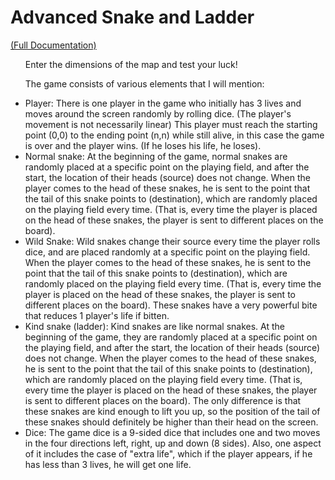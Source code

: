 # Advanced Snake and Ladder
[(Full Documentation)](https://docs.google.com/document/d/1l6EzJuKTgMciO-4zhaYDu3L4lGqa5WYQBvoLRvGujYg/edit?usp=sharing)

<ul>

Enter the dimensions of the map and test your luck!


The game consists of various elements that I will mention:
<li>
Player: There is one player in the game who initially has 3 lives and moves around the screen randomly by rolling dice. (The player's movement is not necessarily linear) This player must reach the starting point (0,0) to the ending point (n,n) while still alive, in this case the game is over and the player wins. (If he loses his life, he loses).
</li>

<li>
Normal snake: At the beginning of the game, normal snakes are randomly placed at a specific point on the playing field, and after the start, the location of their heads (source) does not change. When the player comes to the head of these snakes, he is sent to the point that the tail of this snake points to (destination), which are randomly placed on the playing field every time. (That is, every time the player is placed on the head of these snakes, the player is sent to different places on the board).
</li>

<li>
Wild Snake: Wild snakes change their source every time the player rolls dice, and are placed randomly at a specific point on the playing field. When the player comes to the head of these snakes, he is sent to the point that the tail of this snake points to (destination), which are randomly placed on the playing field every time. (That is, every time the player is placed on the head of these snakes, the player is sent to different places on the board). These snakes have a very powerful bite that reduces 1 player's life if bitten.
</li>

<li>
Kind snake (ladder): Kind snakes are like normal snakes. At the beginning of the game, they are randomly placed at a specific point on the playing field, and after the start, the location of their heads (source) does not change. When the player comes to the head of these snakes, he is sent to the point that the tail of this snake points to (destination), which are randomly placed on the playing field every time. (That is, every time the player is placed on the head of these snakes, the player is sent to different places on the board). The only difference is that these snakes are kind enough to lift you up, so the position of the tail of these snakes should definitely be higher than their head on the screen.
</li>

<li>
Dice: The game dice is a 9-sided dice that includes one and two moves in the four directions left, right, up and down (8 sides). Also, one aspect of it includes the case of "extra life", which if the player appears, if he has less than 3 lives, he will get one life.
</li>
</ul>
